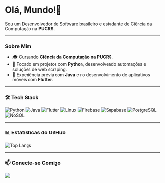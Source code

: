 # Olá, Mundo!👋

<p>
  Sou um Desenvolvedor de Software brasileiro e estudante de Ciência da Computação na <strong>PUCRS</strong>.
</p>

---

### Sobre Mim

<ul>
  <li>🎓 Cursando <strong>Ciência da Computação na PUCRS</strong>.</li>
  <li>🐍 Focado em projetos com <strong>Python</strong>, desenvolvendo automações e soluções de web scraping.</li>
  <li>📱 Experiência prévia com <strong>Java</strong> e no desenvolvimento de aplicativos móveis com <strong>Flutter</strong>.</li>
</ul>

---

### 🛠️ Tech Stack

<p>
  <img src="https://img.shields.io/badge/Python-3776AB?style=for-the-badge&logo=python&logoColor=white" alt="Python">
  <img src="https://img.shields.io/badge/Java-ED8B00?style=for-the-badge&logo=openjdk&logoColor=white" alt="Java">
  <img src="https://img.shields.io/badge/Flutter-02569B?style=for-the-badge&logo=flutter&logoColor=white" alt="Flutter">
  <img src="https://img.shields.io/badge/Linux-FCC624?style=for-the-badge&logo=linux&logoColor=black" alt="Linux">
  <img src="https://img.shields.io/badge/Firebase-FFCA28?style=for-the-badge&logo=firebase&logoColor=black" alt="Firebase">
  <img src="https://img.shields.io/badge/Supabase-3ECF8E?style=for-the-badge&logo=supabase&logoColor=white" alt="Supabase">
  <img src="https://img.shields.io/badge/PostgreSQL-4169E1?style=for-the-badge&logo=postgresql&logoColor=white" alt="PostgreSQL">
  <img src="https://img.shields.io/badge/NoSQL-E95420?style=for-the-badge&logo=mongodb&logoColor=white" alt="NoSQL">
</p>

---

### 📊 Estatísticas do GitHub

![Top Langs](https://github-readme-stats.vercel.app/api/top-langs/?username=netozgn&theme=transparent&hide_border=true)

---

### 📫 Conecte-se Comigo

<p>
  <a href="https://www.linkedin.com/in/fernando-cabral-neto-08a795289" target="_blank"><img src="https://img.shields.io/badge/-LinkedIn-%230077B5?style=for-the-badge&logo=linkedin&logoColor=white" target="_blank"></a>
</p>
